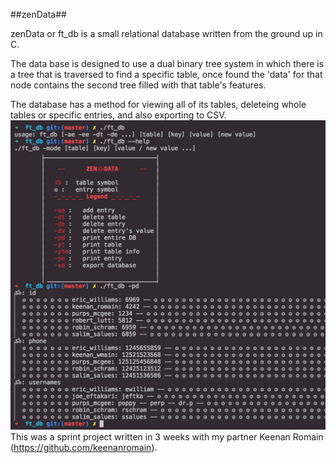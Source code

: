 ##zenData##

zenData or ft_db is a small relational database written from the ground up in C.

The data base is designed to use a dual binary tree system in which there is a 
tree that is traversed to find a specific table, once found the 'data' for that node
contains the second tree filled with that table's features.

The database has a method for viewing all of its tables, deleteing whole tables or
specific entries, and also exporting to CSV.
![example](https://github.com/Dauie/ft_db/blob/master/ssdb.png)
This was a sprint project written in 3 weeks with my partner Keenan Romain (https://github.com/keenanromain).
